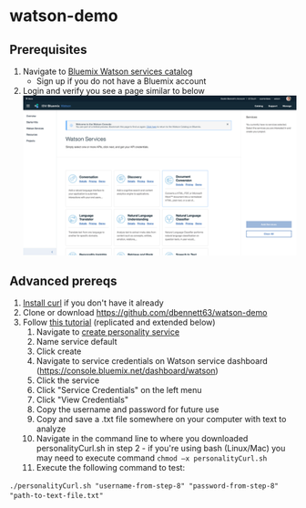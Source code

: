 # watson-demo

## Prerequisites
1. Navigate to [Bluemix Watson services catalog](https://console.bluemix.net/developer/watson/services)
   * Sign up if you do not have a Bluemix account
2. Login and verify you see a page similar to below 
![Watson Services](https://raw.githubusercontent.com/dbennett63/watson-demo/master/img/watson-services.png "Watson Services")

## Advanced prereqs
1. [Install curl](https://help.zendesk.com/hc/en-us/articles/229136847-Installing-and-using-cURL#install) if you don't have it already
2. Clone or download https://github.com/dbennett63/watson-demo
3. Follow [this tutorial](https://console.bluemix.net/docs/services/personality-insights/getting-started.html#getting-started-tutorial) (replicated and extended below)
   1. Navigate to [create personality service](https://console.bluemix.net/catalog/services/personality-insights/)
   2.	Name service default
   3.	Click create
   4.	Navigate to service credentials on Watson service dashboard (https://console.bluemix.net/dashboard/watson)
   5. Click the service
   6. Click "Service Credentials" on the left menu
   7. Click "View Credentials"
   8. Copy the username and password for future use
   9. Copy and save a .txt file somewhere on your computer with text to analyze
   10. Navigate in the command line to where you downloaded personalityCurl.sh in step 2 - if you're using bash (Linux/Mac) you may need to execute command `chmod –x personalityCurl.sh`
   11. Execute the following command to test:

`./personalityCurl.sh "username-from-step-8" "password-from-step-8" "path-to-text-file.txt"`
